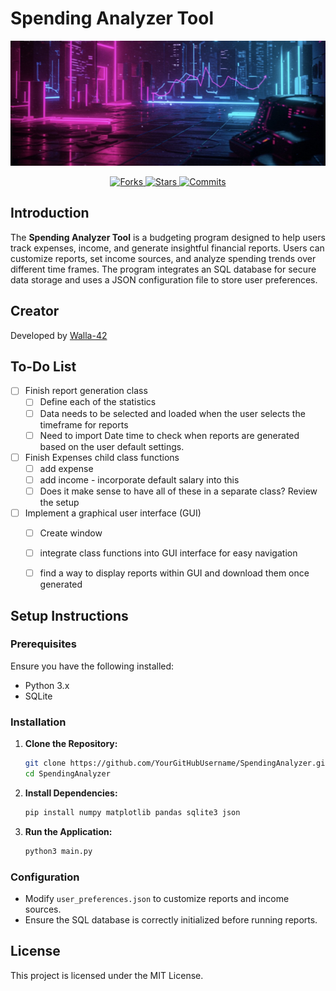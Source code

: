# Spending Analyzer Tool

<p align="center">
    <img src= "program_files/project_images/readme_img.jpeg" width=800 height= 200 alt="spending analyzer image">
</p>

<div align="center">
  <a href="#">
    <img src="https://img.shields.io/badge/Forks-0-blue" alt="Forks">
  </a>
  <a href="#">
    <img src="https://img.shields.io/badge/Stars-0-yellow" alt="Stars">
  </a>
  <a href="https://github.com/Walla-42/SpendingAnalyzerTool/graphs/commit-activity">
    <img src="https://img.shields.io/github/commit-activity/y/Walla-42/SpendingAnalyzerTool" alt="Commits">
  </a>
</div>

## Introduction
The **Spending Analyzer Tool** is a budgeting program designed to help users track expenses, income, and generate insightful financial reports. Users can customize reports, set income sources, and analyze spending trends over different time frames. The program integrates an SQL database for secure data storage and uses a JSON configuration file to store user preferences.

## Creator
Developed by [Walla-42](https://github.com/YourGitHubUsername)

## To-Do List
- [ ] Finish report generation class
    - [ ] Define each of the statistics
    - [ ] Data needs to be selected and loaded when the user selects the timeframe for reports
    - [ ] Need to import Date time to check when reports are generated based on the user default settings. 
- [ ] Finish Expenses child class functions
    - [ ] add expense 
    - [ ] add income - incorporate default salary into this
    - [ ] Does it make sense to have all of these in a separate class? Review the setup
- [ ] Implement a graphical user interface (GUI)
    - [ ] Create window
    - [ ] integrate class functions into GUI interface for easy navigation
    - [ ] find a way to display reports within GUI and download them once generated


## Setup Instructions
### Prerequisites
Ensure you have the following installed:
- Python 3.x
- SQLite 

### Installation
1. **Clone the Repository:**
   ```sh
   git clone https://github.com/YourGitHubUsername/SpendingAnalyzer.git
   cd SpendingAnalyzer
   ```

2. **Install Dependencies:**
   ```sh
   pip install numpy matplotlib pandas sqlite3 json
   ```

3. **Run the Application:**
   ```sh
   python3 main.py
   ```

### Configuration
- Modify `user_preferences.json` to customize reports and income sources.
- Ensure the SQL database is correctly initialized before running reports.

## License
This project is licensed under the MIT License.



